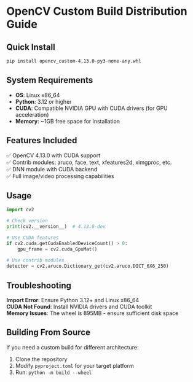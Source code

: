 # OpenCV Custom Build Distribution Guide

## Quick Install

```bash
pip install opencv_custom-4.13.0-py3-none-any.whl
```

## System Requirements

- **OS**: Linux x86_64
- **Python**: 3.12 or higher
- **CUDA**: Compatible NVIDIA GPU with CUDA drivers (for GPU acceleration)
- **Memory**: ~1GB free space for installation

## Features Included

✅ OpenCV 4.13.0 with CUDA support  
✅ Contrib modules: aruco, face, text, xfeatures2d, ximgproc, etc.  
✅ DNN module with CUDA backend  
✅ Full image/video processing capabilities  

## Usage

```python
import cv2

# Check version
print(cv2.__version__)  # 4.13.0-dev

# Use CUDA features
if cv2.cuda.getCudaEnabledDeviceCount() > 0:
    gpu_frame = cv2.cuda_GpuMat()
    
# Use contrib modules
detector = cv2.aruco.Dictionary_get(cv2.aruco.DICT_6X6_250)
```

## Troubleshooting

**Import Error**: Ensure Python 3.12+ and Linux x86_64  
**CUDA Not Found**: Install NVIDIA drivers and CUDA toolkit  
**Memory Issues**: The wheel is 895MB - ensure sufficient disk space  

## Building From Source

If you need a custom build for different architecture:
1. Clone the repository
2. Modify `pyproject.toml` for your target platform
3. Run: `python -m build --wheel`